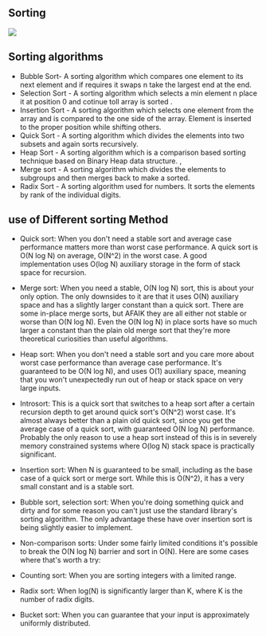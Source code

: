 ## Sorting 

![](http://www.equestionanswers.com/c/images/sorting-objects.png)


## Sorting algorithms


- Bubble Sort- A sorting algorithm which compares one element to its next element and if requires it swaps n take the largest end at the end.
- Selection Sort - A sorting algorithm which selects a min element  n place it at position 0  and cotinue toll array is sorted .
- Insertion Sort - A sorting algorithm which selects one element from the array and is compared to the one side of the array. Element is inserted to the proper position while shifting others.
- Quick Sort - A sorting algorithm which divides the elements into two subsets and again sorts recursively.
- Heap Sort - A sorting algorithm which is a comparison based sorting technique based on Binary Heap data structure. ,
- Merge sort - A sorting algorithm which divides the elements to subgroups and then merges back to make a sorted.
- Radix Sort - A sorting algorithm used for numbers. It sorts the elements by rank of the individual digits.



## use of Different sorting Method 

- Quick sort: When you don't need a stable sort and average case performance matters more than worst case performance. A quick sort is O(N log N) on average, O(N^2) in the worst case. A good implementation uses O(log N) auxiliary storage in the form of stack space for recursion.

- Merge sort: When you need a stable, O(N log N) sort, this is about your only option. The only downsides to it are that it uses O(N) auxiliary space and has a slightly larger constant than a quick sort. There are some in-place merge sorts, but AFAIK they are all either not stable or worse than O(N log N). Even the O(N log N) in place sorts have so much larger a constant than the plain old merge sort that they're more theoretical curiosities than useful algorithms.

- Heap sort: When you don't need a stable sort and you care more about worst case performance than average case performance. It's guaranteed to be O(N log N), and uses O(1) auxiliary space, meaning that you won't unexpectedly run out of heap or stack space on very large inputs.

- Introsort: This is a quick sort that switches to a heap sort after a certain recursion depth to get around quick sort's O(N^2) worst case. It's almost always better than a plain old quick sort, since you get the average case of a quick sort, with guaranteed O(N log N) performance. Probably the only reason to use a heap sort instead of this is in severely memory constrained systems where O(log N) stack space is practically significant.

- Insertion sort: When N is guaranteed to be small, including as the base case of a quick sort or merge sort. While this is O(N^2), it has a very small constant and is a stable sort.

- Bubble sort, selection sort: When you're doing something quick and dirty and for some reason you can't just use the standard library's sorting algorithm. The only advantage these have over insertion sort is being slightly easier to implement.

- Non-comparison sorts: Under some fairly limited conditions it's possible to break the O(N log N) barrier and sort in O(N). Here are some cases where that's worth a try:

- Counting sort: When you are sorting integers with a limited range.

- Radix sort: When log(N) is significantly larger than K, where K is the number of radix digits.

- Bucket sort: When you can guarantee that your input is approximately uniformly distributed.




